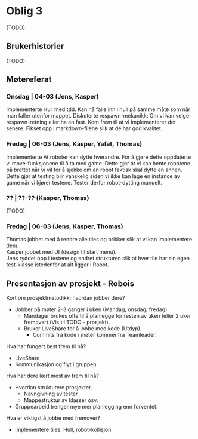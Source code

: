 # Oblig 3

(TODO)

## Brukerhistorier

(TODO)

## Møtereferat

### **Onsdag** | 04-03  (Jens, Kasper)

Implementerte Hull med tdd. Kan nå falle inn i hull på samme måte som når man faller utenfor mappet. Diskuterte respawn-mekanikk: Om vi kan velge respawn-retning eller ha en fast. Kom frem til at vi implementerer det senere. Fikset opp i markdown-filene slik at de har god kvalitet.

### **Fredag** | 06-03 (Jens, Kasper, Yafet, Thomas)

Implementerte At roboter kan dytte hverandre. For å gjøre dette oppdaterte vi move-funksjonene til å ta med game. Dette gjør at vi kan hente robotene på brettet når vi vil for å sjekke om en robot faktisk skal dytte en annen. Dette gjør at testing blir vanskelig siden vi ikke kan lage en instance av game når vi kjører testene. Tester derfor robot-dytting manuelt. 

### **??** | ??-?? (Kasper, Thomas)
(TODO)

### **Fredag** | 06-03 (Jens, Kasper, Thomas)

Thomas jobbet med å rendre alle tiles og brikker slik at vi kan implementere dem.  
Kasper jobbet med UI (design til start menu).  
Jens ryddet opp i testene og endret strukturen slik at hver tile har sin egen test-klasse istedenfor at alt ligger i Robot.

## Presentasjon av prosjekt - Robois

Kort om prosjektmetodikk: hvordan jobber dere?

- Jobber på møter 2-3 ganger i uken (Mandag, onsdag, fredag)
  - Mandager brukes ofte til å planlegge for resten av uken (eller 2 uker fremover) (Vis til TODO - prosjekt).
  - Bruker LiveShare for å jobbe med kode (Utdyp).  
    - Commits fra kode i møter kommer fra Teamleader.

Hva har fungert best frem til nå?

- LiveShare
- Kommunikasjon og flyt i gruppen

Hva har dere lært mest av frem til nå?

- Hvordan strukturere prosjektet.
  - Navngivning av tester
  - Mappestruktur av klasser osv.
- Gruppearbeid trenger mye mer planlegging enn forventet.

Hva er viktigst å jobbe med fremover?

- Implementere tiles: Hull, robot-kollisjon
